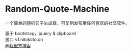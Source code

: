 # Random-Quote-Machine
一个简单的随机句子生成器，可复制发布至任何喜欢的社交软件。

基于 bootstrap，jquery & clipboard
<br/>
接口 v1.hitokoto.cn
<br/>
 <a href="http://www.wohenfang.com" target="_blank">@我很方博客</a>
